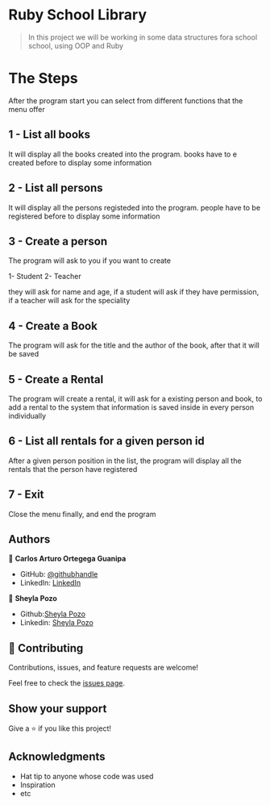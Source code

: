 # Ruby School Library

> In this project we will be working in some data structures fora school school, using OOP and Ruby

# The Steps

After the program start you can select from different functions that the menu offer

## 1 - List all books

It will display all the books created into the program.
books have to  e created before to display some information
## 2 - List all persons

It will display all the persons registeded into the program.
people have to be registered before to display some information

## 3 - Create a person

The program will ask to you if you want to create

1- Student
2- Teacher

they will ask for name and age, if a student will ask if they have permission, if a teacher will ask for the speciality

## 4 - Create a Book

The program will ask for the title and the author of the book, after that it will be saved

## 5 - Create a Rental

The program will create a rental, it will ask for a existing person and book, to add a rental to the system
that information is saved inside in every person individually
## 6 - List all rentals for a given person id

After a given person position in the list, the program will display all the rentals that the person have registered

## 7 - Exit

Close the menu finally, and end the program

## Authors

👤 **Carlos Arturo Ortegega Guanipa**

- GitHub: [@githubhandle](https://github.com/eroiyo)
- LinkedIn: [LinkedIn](https://www.linkedin.com/in/carlos-arturo-ortega-guanipa/)

👤 **Sheyla Pozo** 

- Github:[Sheyla Pozo](https://github.com/sheylaPozo)
- Linkedin: [Sheyla Pozo](https://www.linkedin.com/in/sheypozo/)


## 🤝 Contributing

Contributions, issues, and feature requests are welcome!

Feel free to check the [issues page](../../issues/).

## Show your support

Give a ⭐️ if you like this project!

## Acknowledgments

- Hat tip to anyone whose code was used
- Inspiration
- etc

